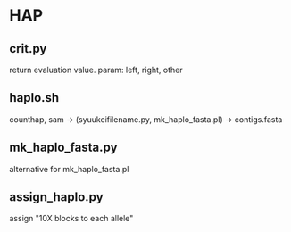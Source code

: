 # HAP
## crit.py

return evaluation value. param: left, right, other 

## haplo.sh

counthap, sam -> (syuukeifilename.py, mk_haplo_fasta.pl) -> contigs.fasta 

## mk_haplo_fasta.py

alternative for mk_haplo_fasta.pl

## assign_haplo.py

assign "10X blocks to each allele"
